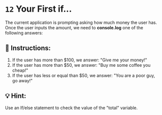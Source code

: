 # `12` Your First if...

The current application is prompting asking how much money the user has. Once the user inputs
the amount, we need to **console.log** one of the following answers:



## 📝 Instructions:

1. If the user has more than $100, we answer: "Give me your money!"
2. If the user has more than $50, we answer: "Buy me some coffee you cheap!"
3. If the user has less or equal than $50, we answer: "You are a poor guy, go away!"

## 💡 Hint:

Use an If/else statement to check the value of the "total" variable.


